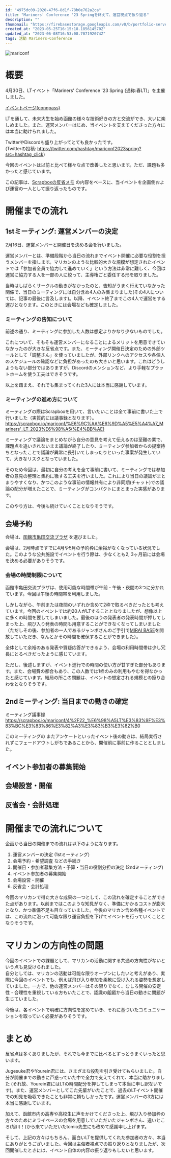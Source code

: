 ```yaml
---
id: "4975dc09-2020-47f6-8d1f-78b0e762a2ca"
title: "Mariners' Conference '23 Springを終えて、運営視点で振り返る"
description: ""
thumbnail: "https://firebasestorage.googleapis.com/v0/b/portfolio-server-77440.appspot.com/o/images%2Farticles%2F4975dc09-2020-47f6-8d1f-78b0e762a2ca%2Fmariconf.webp?alt=media&token=d214cb19-8096-46a1-a929-c0fdf9ef3cb7&_gl=1*qnywgl*_ga*NDUwOTM1NzM2LjE2Njk3Njk4NzE.*_ga_CW55HF8NVT*MTY4NTg5MDU0Ni4zNC4xLjE2ODU4OTIxMzUuMC4wLjA."
created_at: "2023-05-25T16:15:18.185614570Z"
updated_at: "2023-06-08T16:53:08.707192074Z"
tags: 活動 Mariners-Conference
---
```


![mariconf](https://firebasestorage.googleapis.com/v0/b/portfolio-server-77440.appspot.com/o/images%2Farticles%2F4975dc09-2020-47f6-8d1f-78b0e762a2ca%2Fmariconf.webp?alt=media&token=d214cb19-8096-46a1-a929-c0fdf9ef3cb7&_gl=1*qnywgl*_ga*NDUwOTM1NzM2LjE2Njk3Njk4NzE.*_ga_CW55HF8NVT*MTY4NTg5MDU0Ni4zNC4xLjE2ODU4OTIxMzUuMC4wLjA.)


# 概要

4月30日、LTイベント「Mariners' Conference '23 Spring (通称:春LT)」を主催しました。

[イベントページ(connpass)](https://mariconf.connpass.com/event/276729/)

LTを通して、未来大生を始め函館の様々な技術好きの方と交流ができ、大いに楽しめました。また、運営メンバーはじめ、当イベントを支えてくださった方々には本当に助けられました。

TwitterやDiscordも盛り上がってとても良かったです。<br>
(Twitterの投稿: https://twitter.com/hashtag/mariconf2023spring?src=hashtag_click)

今回のイベントは以前と比べて様々な点で改善したと思います。ただ、課題も多かったと感じています。

この記事は、[Scrapboxの反省メモ](https://scrapbox.io/mariconf/Mariners'_Conference_'23_Spring_%E5%8F%8D%E7%9C%81%E3%83%A1%E3%83%A2) の内容をベースに、当イベントを企画側および運営の一人として振り返ったものです。

# 開催までの流れ

## 1stミーティング: 運営メンバーの決定

2月16日、運営メンバーと開催日を決める会を行いました。

運営メンバーとは、準備段階から当日の流れまでイベント開催に必要な役割を担うメンバーを指します。マリカンのような比較的大きな規模が想定されたイベントでは「参加者全員で協力して進めていく」という方法は非常に難しく、今回は運営に協力する人を一部の人に絞って、主導権ごと委任する形を取りました。

当時はしばらくサークルの動きがなかったのと、告知がうまく行えていなかった関係で、当日のミーティングには自分含め4人のみ集まりました(その4人については、記事の最後に言及します)。以降、イベント終了までこの4人で運営をする運びとなります。このときには会場なども確定しました。

### ミーティングの告知について

前述の通り、ミーティングに参加した人数は想定よりかなり少ないものでした。

これについて、そもそも運営メンバーになることによるメリットを用意できていなかったのが大きな反省点です。また、ミーティング開催日決定のための外部ツールとして「調整さん」を使っていましたが、外部リンクへのアクセスや各個人のスケジュールの確認などに負担があったのも大きいと思います。これはどうしようもない部分ではありますが、Discordのメンションなど、より手軽なプラットホームを使う工夫はできそうです。

以上を踏まえ、それでも集まってくれた3人には本当に感謝しています。

### ミーティングの進め方について

ミーティングの際はScrapboxを用いて、言いたいことは全て事前に書いた上で行いました（実質的には議事録となります）。
https://scrapbox.io/mariconf/%E6%9C%AA%E6%9D%A5%E5%A4%A7_Mariners'_LT_2023%E6%98%A5(%E4%BB%AE)


ミーティングで議論をまとめながら自分の意見を考えて伝えるのは至難の業で、課題点を追いきれないまま議論が終了したり、ミーティング参加者からの提案待ちとなったことで議論が異常に長引いてしまったりといった事案が発生していて、大きなリスクとなっていました。

そのため今回は、最初に自分の考えを全て事前に書いて、ミーティングでは参加者の意見の整理と集約に徹する工夫を行いました。これにより当日の議論がまとまりやすくなり、かつこのような事前の情報共有により非同期(チャット)での議論の配分が増えたことで、ミーティングがコンパクトにまとまった実感があります。

このやり方は、今後も続けていくこととなりそうです。

## 会場予約

会場は、[函館市亀田交流プラザ](https://kamepula.jp/) を選びました。

会場は、2月時点ですでに4月や5月の予約枠に余裕がなくなっている状況でした。このような公共施設でイベントを行う際は、少なくとも2, 3ヶ月前には会場を決める必要がありそうです。

### 会場の時間制限について

函館市亀田交流プラザは、使用可能な時間帯が午前・午後・夜間の3つに分かれています。今回は午後の時間帯を利用しました。

しかしながら、午前または夜間のいずれか含めて2枠で取るべきだったとも考えています。今回のイベントでは約20人がLTすることとなりましたが、想像以上に多くの時間を要してしまいました。最後のほうの発表者の発表時間が押してしまった上、飛び入り発表の時間も用意することができなくなってしまいました（ただしその後、参加者の一人であるジャンボさんのご手引で[MIRAI BASE](https://miraibase.jp/)を開放していただき、なんとかその時間を確保することができました）。


全体として余裕のある発表や質疑応答ができるよう、会場の利用時間帯は少し冗長にとるべきだったように感じています。

ただし、後述しますが、イベント進行での時間の使い方が甘すぎた部分もあります。また、会場費の都合もあり、この人数では1枠のみの利用もやむを得なかったと感じています。結局の所この問題は、イベントの想定される規模との擦り合わせとなりそうです。

## 2ndミーティング: 当日までの動きの確定

ミーティング議事録<br>
https://scrapbox.io/mariconf/4%2F22_%E6%98%A5LT%E3%83%9F%E3%83%BC%E3%83%86%E3%82%A3%E3%83%B3%E3%82%B0

このミーティングの
またアンケートといったイベント後の動きは、結局実行されずにフェードアウトしがちであることから、開催前に事前に作ることとしました。

## イベント参加者の募集開始
## 会場設営・開催



## 反省会・会計処理

# 開催までの流れについて

企画から当日の開催までの流れは以下のようになります。

1. 運営メンバーの決定 (1stミーティング)
2. 会場予約・希望調査 などの手続き
3. 開催日・参加者募集方法・予算・当日の役割分担の決定 (2ndミーティング)
4. イベント参加者の募集開始
5. 会場設営・開催
6. 反省会・会計処理

今回のマリカンで得た大きな成果の一つとして、この流れを確定することができた点があります。以前まではこのような知見がなく、準備にかかるコストが膨大となり、かつ準備不足も目立っていました。今後のマリカン含め各種イベントでは、この流れに沿って可能な限り運営負担を下げてイベントを行っていくこととなりそうです。

# マリカンの方向性の問題

今回のイベントでの課題として、マリカンの活動に関する共通の方向性がないという点も見受けられました。<br>
自分としては、マリカンの活動は可能な限りオープンにしたいと考えがあり、実際に今回のイベントでも、例えば飛び入り参加を柔軟に受け入れる姿勢を想定していました。一方で、他の運営メンバーはその限りでなく、むしろ開催の安定性・合理性を重視している方もいたことで、認識の齟齬から当日の動きに問題が生じていました。

今後は、各イベントで明確に方向性を定めていき、それに基づいたコミュニケーションを取っていく必要がありそうです。

# まとめ

反省点は多くありましたが、それでも今までに比べるとずっとうまくいったと思います。

Jugesuke君やYourein君には、さまざまな役割を引き受けてもらいました。自分が開催までの動きに戸惑っていた中で全力で支えてくれて、本当に助かりました (それ故、Yourein君にはLTの時間配分を押してしまって本当に申し訳ないです)。また、運営メンバーとしてこた先輩がいたことで、過去のLTイベント開催での知見を吸収できたことも非常に頼もしかったです。運営メンバーの3方には本当に感謝しています。

加えて、函館市内の高専や高校生に声をかけてくださった上、飛び入り参加枠の方々のためにミライベースの会場を用意していただいたジャンボさん、遠いところ(旭川！)から来ていただいたtomio先生にも改めて感謝申し上げます。

そして、上記の方々はもちろん、面白いLTを提供してくれた参加者の方々、本当にありがとうございました。今回は主催者視点での振り返りとなりましたが、次回開催したときには、イベント自体の内容の振り返りもしたいと思います。

